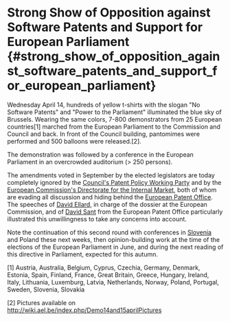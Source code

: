 # Strong Show of Opposition against Software Patents and Support for European Parliament {#strong_show_of_opposition_against_software_patents_and_support_for_european_parliament}

Wednesday April 14, hundreds of yellow t-shirts with the slogan \"No
Software Patents\" and \"Power to the Parliament\" illuminated the blue
sky of Brussels. Wearing the same colors, 7-800 demonstrators from 25
European countries\[1\] marched from the European Parliament to the
Commission and Council and back. In front of the Council building,
pantomimes were performed and 500 balloons were released.\[2\].

The demonstration was followed by a conference in the European
Parliament in an overcrowded auditorium (> 250 persons).

The amendments voted in September by the elected legislators are today
completely ignored by the [ Council\'s Patent Policy Working
Party](SwpatconsiliumEn "wikilink") and by the [ European Commission\'s
Directorate for the Internal Market](SwpatcecEn "wikilink"), both of
whom are evading all discussion and hiding behind the [ European Patent
Office](SwpatepoEn "wikilink"). The speeches of [ David
Ellard](DavidEllardEn "wikilink"), in charge of the dossier at the
European Commission, and of [ David Sant](DavidSantEn "wikilink") from
the European Patent Office particularly illustrated this unwillingness
to take any concerns into account.

Note the continuation of this second round with conferences in
[Slovenia](http://plone.ffii.org/events/2004/ljub04/ "wikilink") and
Poland these next weeks, then opinion-building work at the time of the
elections of the European Parliament in June, and during the next
reading of this directive in Parliament, expected for this autumn.

\[1\] Austria, Australia, Belgium, Cyprus, Czechia, Germany, Denmark,
Estonia, Spain, Finland, France, Great Britain, Greece, Hungary,
Ireland, Italy, Lithuania, Luxemburg, Latvia, Netherlands, Norway,
Poland, Portugal, Sweden, Slovenia, Slovakia

\[2\] Pictures available on
<http://wiki.ael.be/index.php/Demo14and15aprilPictures>
